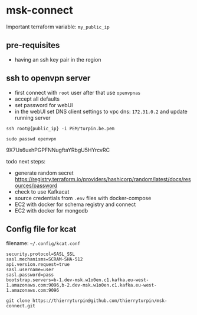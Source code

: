 # msk-connect

Important terraform variable: `my_public_ip`

## pre-requisites
* having an ssh key pair in the region

## ssh to openvpn server
* first connect with `root` user after that use `openvpnas`
* accept all defaults
* set password for webUI
* in the webUI set DNS client settings to vpc dns: `172.31.0.2` and update running server
```
ssh root@{public_ip} -i PEM/turpin.be.pem

sudo passwd openvpn
```
9X7Us6uxhPGPFNNugftaYRbgU5HYrcvRC


todo next steps:
* generate random secret https://registry.terraform.io/providers/hashicorp/random/latest/docs/resources/password
* check to use Kafkacat
* source credentials from `.env` files with docker-compose
* EC2 with docker for schema registry and connect
* EC2 with docker for mongodb


## Config file for kcat 
filename: `~/.config/kcat.conf`
```
security.protocol=SASL_SSL
sasl.mechanisms=SCRAM-SHA-512
api.version.request=true
sasl.username=user
sasl.password=pass
bootstrap.servers=b-1.dev-msk.w1o0en.c1.kafka.eu-west-1.amazonaws.com:9096,b-2.dev-msk.w1o0en.c1.kafka.eu-west-1.amazonaws.com:9096
```

```
git clone https://thierryturpin@github.com/thierryturpin/msk-connect.git
```
